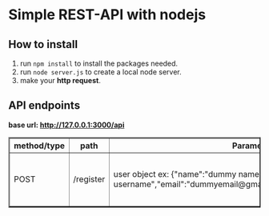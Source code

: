 # Simple REST-API with nodejs

## **How to install**

1. run  `npm install` to install the packages needed.
2. run `node server.js` to create a local node server.
3. make your **http request**.
   
## **API endpoints**

**base url:  http://127.0.0.1:3000/api**
<table border='2'>
    <tr>
        <th>method/type</th>
        <th>path</th>
        <th>Parameters</th>
        <th>Responses</th>
        <th>Description</th>
    </tr>
        <tr>
        <td>POST</td>
        <td>/register</td>
        <td>user object ex: {"name":"dummy name","username":"dummy username","email":"dummyemail@gmail.com","password":"mypassword"}</td>
        <td>200 status, registered user</td>
        <td>this path is for registering a user to the db </td>
    </tr>
</table>